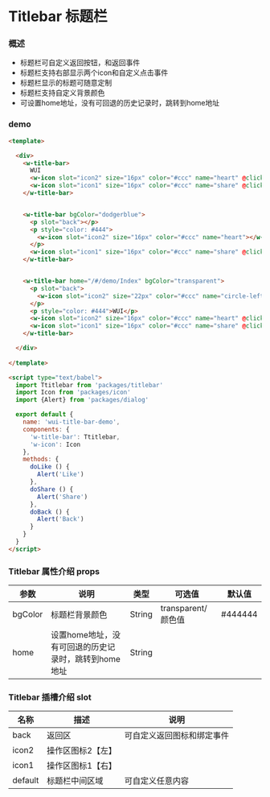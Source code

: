 
# Titlebar 标题栏


### 概述

+ 标题栏可自定义返回按钮，和返回事件
+ 标题栏支持右部显示两个icon和自定义点击事件
+ 标题栏显示的标题可随意定制
+ 标题栏支持自定义背景颜色
+ 可设置home地址，没有可回退的历史记录时，跳转到home地址

### demo

```html
<template>

  <div>
    <w-title-bar>
      WUI
      <w-icon slot="icon2" size="16px" color="#ccc" name="heart" @click.native="doLike"></w-icon>
      <w-icon slot="icon1" size="16px" color="#ccc" name="share" @click.native="doShare"></w-icon>
    </w-title-bar>


    <w-title-bar bgColor="dodgerblue">
      <p slot="back"></p>
      <p style="color: #444">
        <w-icon slot="icon2" size="16px" color="#ccc" name="heart"></w-icon>WUI
      </p>
      <w-icon slot="icon1" size="16px" color="#ccc" name="share" @click.native="doShare"></w-icon>
    </w-title-bar>


    <w-title-bar home="/#/demo/Index" bgColor="transparent">
      <p slot="back">
        <w-icon slot="icon2" size="22px" color="#ccc" name="circle-left" @click.native="doBack"></w-icon>
      </p>
      <p style="color: #444">WUI</p>
      <w-icon slot="icon2" size="16px" color="#ccc" name="heart" @click.native="doLike"></w-icon>
      <w-icon slot="icon1" size="16px" color="#ccc" name="share" @click.native="doShare"></w-icon>
    </w-title-bar>

  </div>
    
</template>

<script type="text/babel">
  import Ttitlebar from 'packages/titlebar'
  import Icon from 'packages/icon'
  import {Alert} from 'packages/dialog'

  export default {
    name: 'wui-title-bar-demo',
    components: {
      'w-title-bar': Ttitlebar,
      'w-icon': Icon
    },
    methods: {
      doLike () {
        Alert('Like')
      },
      doShare () {
        Alert('Share')
      },
      doBack () {
        Alert('Back')
      }
    }
  }
</script>

```

###  Titlebar 属性介绍 props

| 参数           | 说明        | 类型       | 可选值        | 默认值     |
|---------------|-------------|-----------|--------------|-----------|
| bgColor       | 标题栏背景颜色 | String    |  transparent/颜色值   |  #444444     |
| home       | 设置home地址，没有可回退的历史记录时，跳转到home地址 | String    |    |    |



###  Titlebar 插槽介绍 slot

| 名称      |  描述   | 说明        | 
|----------|---------|-------------|
| back     | 返回区   | 可自定义返回图标和绑定事件           | 
| icon2    | 操作区图标2【左】  |            | 
| icon1    | 操作区图标1【右】  |            | 
| default  | 标题栏中间区域  | 可自定义任意内容    | 